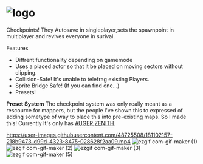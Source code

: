 # ![logo](https://user-images.githubusercontent.com/48725508/181228660-7de667f8-462c-452a-9449-21782fe46986.png)

Checkpoints!
They Autosave in singleplayer,sets the spawnpoint in multiplayer and revives everyone in surival.

Features
* Diffrent functionality depending on gamemode
* Uses a placed actor so that it be placed on moving sectors without clipping.
* Collision-Safe! It's unable to telefrag existing Players.
* Sprite Bridge Safe! (If you can find one...)
* Presets!

**Preset System**
The checkpoint system was only really meant as a rescource for mappers, but the people I've shown this to expressed of adding sometype of way to place this into pre-existing maps. So I made this! Currently It's only has [AUGER;ZENITH](https://www.doomworld.com/forum/topic/123042-dbp37-augerzenith-the-cyberpunk-megawad/).


https://user-images.githubusercontent.com/48725508/181102157-218b9473-d99d-4323-8475-028628f2aa09.mp4
![ezgif com-gif-maker (1)](https://user-images.githubusercontent.com/48725508/181095526-ac33a4d0-726f-4d6f-b84e-9a2cae57e9a4.gif)
![ezgif com-gif-maker (2)](https://user-images.githubusercontent.com/48725508/181096141-b7dbcefc-3854-4d1e-9376-e5919bcacec9.gif)
![ezgif com-gif-maker (3)](https://user-images.githubusercontent.com/48725508/181096869-0956f213-a007-4b39-bd0c-4367d7518a0c.gif)
![ezgif com-gif-maker (5)](https://user-images.githubusercontent.com/48725508/181097754-1fdb7632-8268-4f54-a806-4c3908a3ccaf.gif)
